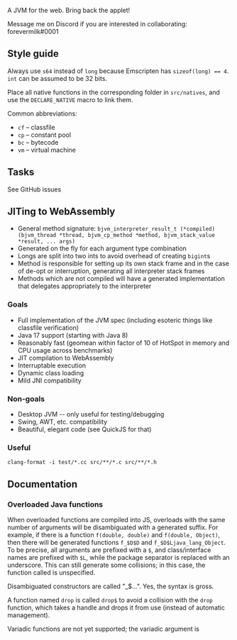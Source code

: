 
A JVM for the web. Bring back the applet!

Message me on Discord if you are interested in collaborating: forevermilk#0001


## Style guide

Always use `s64` instead of `long` because Emscripten has `sizeof(long) == 4`. `int` can be assumed to be 32 bits.

Place all native functions in the corresponding folder in `src/natives`, and use the `DECLARE_NATIVE` macro to link them.

Common abbreviations:

- `cf` – classfile
- `cp` – constant pool
- `bc` – bytecode
- `vm` – virtual machine

## Tasks

See GitHub issues

## JITing to WebAssembly

- General method signature: `bjvm_interpreter_result_t (*compiled)(bjvm_thread *thread, bjvm_cp_method *method, bjvm_stack_value *result, ... args)`
- Generated on the fly for each argument type combination
- Longs are split into two ints to avoid overhead of creating `bigint`s
- Method is responsible for setting up its own stack frame and in the case of de-opt or interruption, generating all interpreter stack frames
- Methods which are not compiled will have a generated implementation that delegates appropriately to the interpreter

### Goals

- Full implementation of the JVM spec (including esoteric things like classfile verification)
- Java 17 support (starting with Java 8)
- Reasonably fast (geomean within factor of 10 of HotSpot in memory and CPU usage across benchmarks)
- JIT compilation to WebAssembly
- Interruptable execution
- Dynamic class loading
- Mild JNI compatibility

### Non-goals

- Desktop JVM -- only useful for testing/debugging
- Swing, AWT, etc. compatibility
- Beautiful, elegant code (see QuickJS for that)

### Useful

```
clang-format -i test/*.cc src/**/*.c src/**/*.h
```

## Documentation

### Overloaded Java functions

When overloaded functions are compiled into JS, overloads with the same number of arguments will be disambiguated with a generated suffix. For example, if there is a function `f(double, double)` and `f(double, Object)`, then there will be generated functions `f_$D$D` and `f_$D$Ljava_lang_Object`. To be precise, all arguments are prefixed with a `$`, and class/interface names are prefixed with `$L`, while the package separator is replaced with an underscore. This can still generate some collisions; in this case, the function called is unspecified.

Disambiguated constructors are called "<init>_$...". Yes, the syntax is gross.

A function named `drop` is called `drop$` to avoid a collision with the `drop` function, which takes a handle and drops it from use (instead of automatic management).

Variadic functions are not yet supported; the variadic argument is 